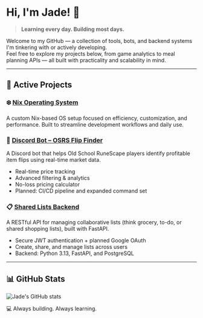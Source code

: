 # Hi, I'm Jade! 👋  
> **Learning every day. Building most days.**

Welcome to my GitHub — a collection of tools, bots, and backend systems I'm tinkering with or actively developing.  
Feel free to explore my projects below, from game analytics to meal planning APIs — all built with practicality and scalability in mind.

---

## 🚀 Active Projects  

### ❄️ [Nix Operating System](https://jade.rip/nix )  
A custom Nix-based OS setup focused on efficiency, customization, and performance. Built to streamline development workflows and daily use.

### 🤖 [Discord Bot – OSRS Flip Finder](https://github.com/fisherrjd/osrsFlipFinder )  
A Discord bot that helps Old School RuneScape players identify profitable item flips using real-time market data.  
- Real-time price tracking  
- Advanced filtering & analytics  
- No-loss pricing calculator  
- Planned: CI/CD pipeline and expanded command set  

### 📋 [Shared Lists Backend](https://github.com/fisherrjd/lists-backend )  
A RESTful API for managing collaborative lists (think grocery, to-do, or shared shopping lists), built with FastAPI.  
- Secure JWT authentication + planned Google OAuth  
- Create, share, and manage lists across users  
- Backend: Python 3.13, FastAPI, and PostgreSQL  

---

## 📊 GitHub Stats  

![Jade's GitHub stats](https://github-readme-stats.vercel.app/api?username=fisherrjd&show_icons=true&theme=dracula&include_all_commits=true)

💻 Always building. Always learning.
